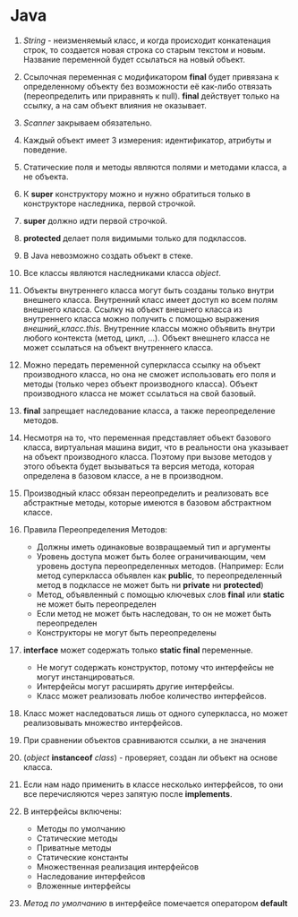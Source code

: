 # Java

1. *String* - неизменяемый класс, и когда происходит конкатенация строк, то создается новая строка со старым текстом и новым. Название переменной будет ссылаться на новый объект.

2. Ссылочная переменная с модификатором **final** будет привязана к определенному объекту без возможности её как-либо отвязать (переопределить или приравнять к null). **final** действует только на ссылку, а на сам объект влияния не оказывает. 

3. *Scanner* закрываем обязательно.

4. Каждый объект имеет 3 измерения: идентификатор, атрибуты и поведение.

5. Статические поля и методы являются полями и методами класса, а не объекта.

6. К **super** конструктору можно и нужно обратиться только в конструкторе наследника, первой строчкой.

7. **super** должно идти первой строчкой.

8. **protected** делает поля видимыми только для подклассов.

9. В Java невозможно создать объект в стеке.

10. Все классы являются наследниками класса *object*.

11. Объекты внутреннего класса могут быть созданы только внутри внешнего класса. Внутренний класс имеет доступ ко всем полям внешнего класса. Ссылку на объект внешнего класса из внутреннего класса можно получить с помощью выражения *внешний_класс.this*. Внутренние классы можно объявить внутри любого контекста (метод, цикл, ...). Объект внешнего класса не может ссылаться на объект внутреннего класса.

12. Можно передать переменной суперкласса ссылку на объект производного класса, но она не сможет использовать его поля и методы (только через объект производного класса). Объект производного класса не может ссылаться на свой базовый.

13. **final** запрещает наследование класса, а также переопределение методов.

14. Несмотря на то, что переменная представляет объект базового класса, виртуальная машина видит, что в реальности она указывает на объект производного класса. Поэтому при вызове методов у этого объекта будет вызываться та версия метода, которая определена в базовом классе, а не в производном.

15. Производный класс обязан переопределить и реализовать все абстрактные методы, которые имеются в базовом абстрактном классе.

16. Правила Переопределения Методов:
      - Должны иметь одинаковые возвращаемый тип и аргументы 
      - Уровень доступа может быть более ограничивающим, чем уровень доступа переопределенных методов. (Например: Если метод суперкласса объявлен как **public**, то переопределенный метод в подклассе не может быть ни **private** ни **protected**)
      - Метод, объявленный с помощью ключевых слов **final** или **static** не может быть переопределен 
      - Если метод не может быть наследован, то он не может быть переопределен 
      - Конструкторы не могут быть переопределены

17. **interface** может содержать только **static final** переменные.
      - Не могут содержать конструктор, потому что интерфейсы не могут инстанцироваться.
      - Интерфейсы могут расширять другие интерфейсы.
      - Класс может реализовать любое количество интерфейсов.

18. Класс может наследоваться лишь от одного суперкласса, но может реализовывать множество интерфейсов.

19. При сравнении объектов сравниваются ссылки, а не значения

20. (*object* **instanceof** *class*) -  проверяет, создан ли объект на основе класса.

21. Если нам надо применить в классе несколько интерфейсов, то они все перечисляются через запятую после **implements**.

22. В интерфейсы включены:
      - Методы по умолчанию
      - Статические методы
      - Приватные методы
      - Статические константы
      - Множественная реализация интерфейсов
      - Наследование интерфейсов
      - Вложенные интерфейсы
      
23. *Метод по умолчанию* в интерфейсе помечается оператором **default**
